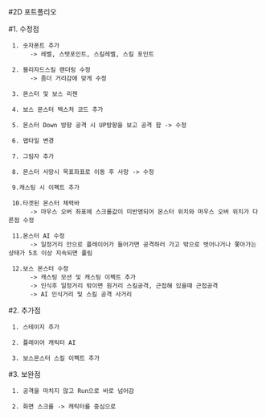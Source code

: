 #2D 포트폴리오

#1. 수정점

     1. 숫자폰트 추가
          -> 레벨, 스텟포인트, 스킬레벨, 스킬 포인트

     2. 블리자드스킬 랜더링 수정
          -> 좀더 거리감에 맞게 수정
     
     3. 몬스터 및 보스 리젠
     
     4. 보스 몬스터 텍스처 코드 추가
     
     5. 몬스터 Down 방향 공격 시 UP방향을 보고 공격 함 -> 수정
     
     6. 맵타일 변경
     
     7. 그림자 추가
     
     8. 몬스터 사망시 목표좌표로 이동 후 사망 -> 수정
     
     9.캐스팅 시 이펙트 추가
     
     10.타겟된 몬스터 체력바 
          -> 마우스 오버 좌표에 스크롤값이 미반영되어 몬스터 위치와 마우스 오버 위치가 다른점 수정
     
     11.몬스터 AI 수정
          -> 일정거리 안으로 플레이어가 들어가면 공격하러 가고 밖으로 벗어나거나 쫓아가는 상태가 5초 이상 지속되면 풀림
          
     12.보스 몬스터 수정
          -> 캐스팅 모션 및 캐스팅 이펙트 추가
          -> 인식후 일정거리 밖이면 원거리 스킬공격, 근접해 있을때 근접공격
          -> AI 인식거리 및 스킬 공격 사거리

#2. 추가점

     1. 스테이지 추가
     
     2. 플레이어 캐릭터 AI

     3. 보스몬스터 스킬 이펙트 추가
    
#3. 보완점

     1. 공격을 마치지 않고 Run으로 바로 넘어감

     2. 화면 스크롤 -> 캐릭터를 중심으로

